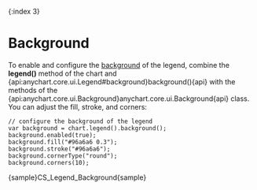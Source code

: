 {:index 3}
# Background

To enable and configure the [background](../../Appearance_Settings/Background) of the legend, combine the **legend()** method of the chart and {api:anychart.core.ui.Legend#background}background(){api} with the methods of the {api:anychart.core.ui.Background}anychart.core.ui.Background{api} class. You can adjust the fill, stroke, and corners:

```
// configure the background of the legend
var background = chart.legend().background();
background.enabled(true);
background.fill("#96a6a6 0.3");
background.stroke("#96a6a6");
background.cornerType("round");
background.corners(10);
```

{sample}CS\_Legend\_Background{sample}